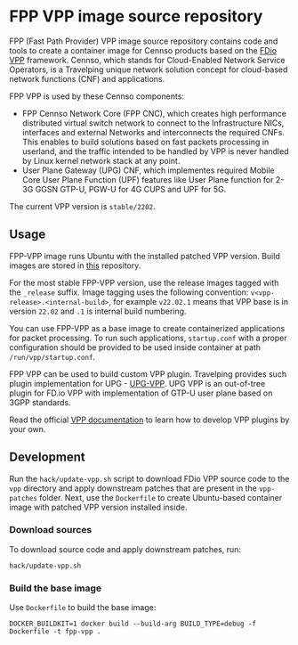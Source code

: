 # FPP VPP image source repository

FPP (Fast Path Provider) VPP image source repository contains code and tools to create a container image for Cennso products
based on the [FDio VPP](https://s3-docs.fd.io/vpp/22.02/) framework. Cennso, which stands for Cloud-Enabled Network Service
Operators, is a Travelping unique network solution concept for cloud-based network functions (CNF) and applications.

FPP VPP is used by these Cennso components:

- FPP Cennso Network Core (FPP CNC), which creates high performance distributed virtual switch network to connect to
  the Infrastructure NICs, interfaces and external Networks and interconnects the required CNFs. This enables to build solutions
  based on fast packets processing in userland, and the traffic intended to be handled by VPP is never handled by Linux kernel
  network stack at any point.
- User Plane Gateway (UPG) CNF, which implementes required Mobile Core User Plane Function (UPF) features like User Plane function
  for 2-3G GGSN GTP-U, PGW-U for 4G CUPS and UPF for 5G.

The current VPP version is `stable/2202`.

## Usage

FPP-VPP image runs Ubuntu with the installed patched VPP version.
Build images are stored in [this](https://quay.io/repository/travelping/fpp-vpp?tab=tags) repository.

For the most stable FPP-VPP version, use the release images tagged with the `_release` suffix.
Image tagging uses the following convention: `v<vpp-release>.<internal-build>`, for example `v22.02.1` means that VPP base is in version `22.02`
and `.1` is internal build numbering.

You can use FPP-VPP as a base image to create containerized applications for packet processing. To run such applications, `startup.conf` with
a proper configuration should be provided to be used inside container at path `/run/vpp/startup.conf`.

FPP VPP can be used to build custom VPP plugin. Travelping provides such plugin implementation for UPG - [UPG-VPP](https://github.com/travelping/upg-vpp).
UPG VPP is an out-of-tree plugin for FD.io VPP with implementation of GTP-U user plane based on 3GPP standards.

Read the official [VPP documentation](https://fdio-vpp.readthedocs.io/en/latest/gettingstarted/developers/add_plugin.html) to learn how to develop VPP plugins
by your own.

## Development

Run the `hack/update-vpp.sh` script to download FDio VPP source code to the `vpp` directory and apply downstream patches that are present
in the `vpp-patches` folder. Next, use the `Dockerfile` to create Ubuntu-based container image with patched VPP version installed inside.

### Download sources

To download source code and apply downstream patches, run:

```
hack/update-vpp.sh
```

### Build the base image

Use `Dockerfile` to build the base image:

```
DOCKER_BUILDKIT=1 docker build --build-arg BUILD_TYPE=debug -f Dockerfile -t fpp-vpp .
```
